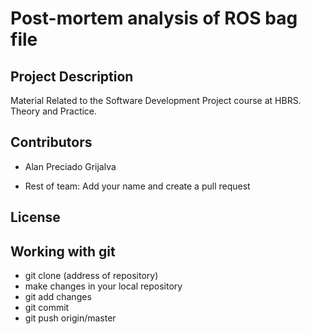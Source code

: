 # Post-mortem analysis of ROS bag file

## Project Description

Material Related to the Software Development Project course at HBRS. Theory and Practice. 

##  Contributors 

- Alan Preciado Grijalva

- Rest of team: Add your name and create a pull request

## License

## Working with git 

- git clone (address of repository)
- make changes in your local repository 
- git add changes
- git commit 
- git push origin/master
